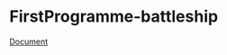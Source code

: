 # FirstProgramme-battleship

[Document]([FILE_NAME.pdf](https://github.com/kwongyk123/ITP3914-battleship/blob/main/ITP3914Assignment201920_v1.1%20.pdf)https://github.com/kwongyk123/ITP3914-battleship/blob/main/ITP3914Assignment201920_v1.1%20.pdf)
